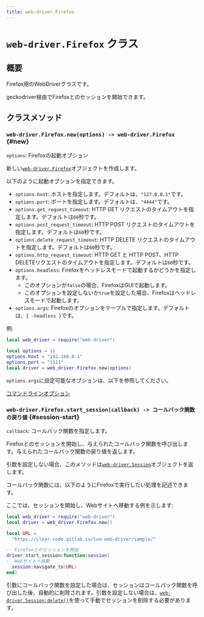 ```yaml
---
title: web-driver.Firefox
---
```


# `web-driver.Firefox` クラス

## 概要

Firefox用のWebDriverクラスです。

geckodriver経由でFirefoxとのセッションを開始できます。

## クラスメソッド

### `web-driver.Firefox.new(options) -> web-driver.Firefox` {#new}

`options`: Firefoxの起動オプション

新しい[`web-driver.Firefox`][firefox]オブジェクトを作成します。

以下のように起動オプションを指定できます。

* `options.host`: ホストを指定します。デフォルトは、`"127.0.0.1"`です。
* `options.port`: ポートを指定します。デフォルトは、`"4444"`です。
* `options.get_request_timeout`: HTTP GET リクエストのタイムアウトを指定します。デフォルトは`60`秒です。
* `options.post_request_timeout`: HTTP POST リクエストのタイムアウトを指定します。デフォルトは`60`秒です。
* `options.delete_request_timeout`: HTTP DELETE リクエストのタイムアウトを指定します。デフォルトは`60`秒です。
* `options.http_request_timeout`: HTTP GET と HTTP POST、HTTP DELETEリクエストのタイムアウトを指定します。デフォルトは`60`秒です。
* `options.headless`: Firefoxをヘッドレスモードで起動するかどうかを指定します。
  * このオプションが`false`の場合、FirefoxはGUIで起動します。
  * このオプションを設定しないか`true`を設定した場合、Firefoxはヘッドレスモードで起動します。
* `options.args`: Firefoxのオプションをテーブルで指定します。デフォルトは、`{ -headless }`です。

例:

```lua
local web_driver = require("web-driver")

local options = {}
options.host = "192.168.0.1"
options.port = "1111"
local driver = web_driver.Firefox.new(options)
```

`options.args`に設定可能なオプションは、以下を参照してください。

[コマンドラインオプション](https://developer.mozilla.org/ja/docs/Mozilla/Command_Line_Options)

### `web-driver.Firefox.start_session(callback) -> コールバック関数の戻り値` {#session-start}

`callback`: コールバック関数を指定します。

Firefoxとのセッションを開始し、与えられたコールバック関数を呼び出します。与えられたコールバック関数の戻り値を返します。

引数を設定しない場合、このメソッドは[`web-driver.Session`][session]オブジェクトを返します。

コールバック関数には、以下のようにFirefoxで実行したい処理を記述できます。

ここでは、セッションを開始し、Webサイトへ移動する例を示します: 

```lua
local web_driver = require("web-driver")
local driver = web_driver.Firefox.new()

local URL =
  "https://clear-code.gitlab.io/lua-web-driver/sample/"

-- Firefoxとのセッションを開始
driver:start_session(function(session)
-- Webサイトへ移動
  session:navigate_to(URL)
end)
```

引数にコールバック関数を設定した場合は、セッションはコールバック関数を呼び出した後、自動的に削除されます。引数を設定しない場合は、[`web-driver.Session:delete()`][session-delete]を使って手動でセッションを削除する必要があります。


[firefox]: firefox.html

[session]: session.html

[session-delete]: session.html#delete

